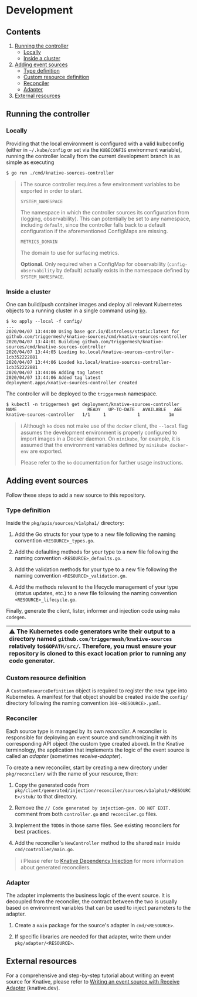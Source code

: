 # Development

## Contents

1. [Running the controller](#running-the-controller)
   * [Locally](#locally)
   * [Inside a cluster](#inside-a-cluster)
1. [Adding event sources](#adding-event-sources)
   * [Type definition](#type-definition)
   * [Custom resource definition](#custom-resource-definition)
   * [Reconciler](#reconciler)
   * [Adapter](#adapter)
1. [External resources](#external-resources)

## Running the controller

### Locally

Providing that the local environment is configured with a valid kubeconfig (either in `~/.kube/config` or set via the
`KUBECONFIG` environment variable), running the controller locally from the current development branch is as simple as
executing

```
$ go run ./cmd/knative-sources-controller
```

> :information_source: The source controller requires a few environment variables to be exported in order to start.
>
> `SYSTEM_NAMESPACE`
>
> The namespace in which the controller sources its configuration from (logging, observability). This can potentially be
> set to any namespace, including `default`, since the controller falls back to a default configuration if the
> aforementioned ConfigMaps are missing.
>
> `METRICS_DOMAIN`
>
> The domain to use for surfacing metrics.
>
> **Optional**. Only required when a ConfigMap for observability (`config-observability` by default) actually exists in
> the namespace defined by `SYSTEM_NAMESPACE`.

### Inside a cluster

One can build/push container images and deploy all relevant Kubernetes objects to a running cluster in a single command
using [ko](https://github.com/google/ko).

```
$ ko apply --local -f config/
...
2020/04/07 13:44:00 Using base gcr.io/distroless/static:latest for github.com/triggermesh/knative-sources/cmd/knative-sources-controller
2020/04/07 13:44:01 Building github.com/triggermesh/knative-sources/cmd/knative-sources-controller
2020/04/07 13:44:05 Loading ko.local/knative-sources-controller-1cb352222881
2020/04/07 13:44:06 Loaded ko.local/knative-sources-controller-1cb352222881
2020/04/07 13:44:06 Adding tag latest
2020/04/07 13:44:06 Added tag latest
deployment.apps/knative-sources-controller created
```

The controller will be deployed to the `triggermesh` namespace.

```console
$ kubectl -n triggermesh get deployment/knative-sources-controller
NAME                           READY   UP-TO-DATE   AVAILABLE   AGE
knative-sources-controller   1/1     1            1           1m
```

> :information_source: Although `ko` does not make use of the `docker` client, the `--local` flag assumes the
> development environment is properly configured to import images in a Docker daemon. On `minikube`, for example, it is
> assumed that the environment variables defined by `minikube docker-env` are exported.
>
> Please refer to the `ko` documentation for further usage instructions.

## Adding event sources

Follow these steps to add a new source to this repository.

### Type definition

Inside the `pkg/apis/sources/v1alpha1/` directory:

1. Add the Go structs for your type to a new file following the naming convention `<RESOURCE>_types.go`.

1. Add the defaulting methods for your type to a new file following the naming convention `<RESOURCE>_defaults.go`.

1. Add the validation methods for your type to a new file following the naming convention `<RESOURCE>_validation.go`.

1. Add the methods relevant to the lifecycle management of your type (status updates, etc.) to a new file following the
   naming convention `<RESOURCE>_lifecycle.go`.

Finally, generate the client, lister, informer and injection code using `make codegen`.

| :warning: The Kubernetes code generators write their output to a directory named `github.com/triggermesh/knative-sources` relatively to`$GOPATH/src/`. Therefore, you must ensure your repository is cloned to this exact location prior to running any code generator. |
| :--- |

### Custom resource definition

A `CustomResourceDefinition` object is required to register the new type into Kubernetes. A manifest for that object
should be created inside the `config/` directory following the naming convention `300-<RESOURCE>.yaml`.

### Reconciler

Each source type is managed by its own _reconciler_. A reconciler is responsible for deploying an event source and
synchronizing it with its corresponding API object (the custom type created above). In the Knative terminology, the
application that implements the logic of the event source is called an _adapter_ (sometimes _receive-adapter_).

To create a new reconciler, start by creating a new directory under `pkg/reconciler/` with the name of your resource,
then:

1. Copy the generated code from `pkg/client/generated/injection/reconciler/sources/v1alpha1/<RESOURCE>/stub/` to that
   directory.

1. Remove the `// Code generated by injection-gen. DO NOT EDIT.` comment from both `controller.go` and `reconciler.go`
   files.

1. Implement the `TODO`s in those same files. See existing reconcilers for best practices.

1. Add the reconciler's `NewController` method to the shared `main` inside `cmd/controller/main.go`.

> :information_source: Please refer to [Knative Dependency Injection][depinject] for more information about generated
> reconcilers.

### Adapter

The adapter implements the business logic of the event source. It is decoupled from the reconciler, the contract between
the two is usually based on environment variables that can be used to inject parameters to the adapter.

1. Create a `main` package for the source's adapter in `cmd/<RESOURCE>`.

1. If specific libraries are needed for that adapter, write them under `pkg/adapter/<RESOURCE>`.

## External resources

For a comprehensive and step-by-step tutorial about writing an event source for Knative, please refer to [Writing an
event source with Receive Adapter][kndoc-source] (knative.dev).


[depinject]: https://github.com/knative/pkg/blob/release-0.15/injection/README.md
[kndoc-source]: https://knative.dev/v0.15-docs/eventing/samples/writing-receive-adapter-source/
